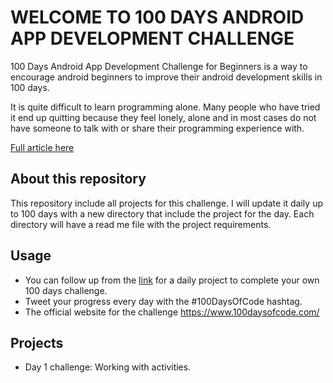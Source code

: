 # WELCOME TO 100 DAYS ANDROID APP DEVELOPMENT CHALLENGE

100 Days Android App Development Challenge for Beginners is a way to encourage android beginners to improve their android development skills in 100 days.

It is quite difficult to learn programming alone. Many people who have tried it end up quitting because they feel lonely, alone and in most cases do not have someone to talk with or share their programming experience with.

[Full article here](https://inducesmile.com/android/welcome-to-100-days-android-app-development-challenge-for-beginners/)

## About this repository
This repository include all projects for this challenge. I will update it daily up to 100 days with a new directory that include the project for the day. Each directory will have a read me file with the project requirements.

## Usage
- You can follow up from the [link](https://inducesmile.com/android/welcome-to-100-days-android-app-development-challenge-for-beginners/) for a daily project to complete your own 100 days challenge.
- Tweet your progress every day with the #100DaysOfCode hashtag.
- The official website for the challenge https://www.100daysofcode.com/

## Projects
- Day 1 challenge: Working with activities.